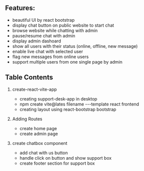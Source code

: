 ## Features:

- beautiful UI by react bootstrap
- display chat button on public website to start chat
- browse website while chatting with admin
- pause/resume chat with admin
- display admin dashoard
- show all users with their status (online, offline, new message)
- enable live chat with selected user
- flag new messages from online users
- support multiple users from one single page by admin

## Table Contents

1. create-react-vite-app

   - creating support-desk-app in desktop
   - npm create vite@lates filename ---template react frontend
   - creating layout using react-bootstrap bootstrap

2. Adding Routes

   - create home page
   - create admin page

3. create chatbox component
   - add chat with us button
   - handle click on button and show support box
   - create footer section for support box
